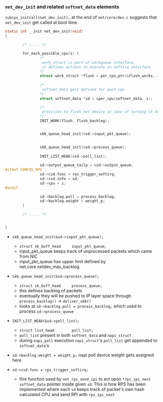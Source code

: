### `net_dev_init` and related `softnet_data` elements
`subsys_initcall(net_dev_init);` at the end of `net/core/dev.c` suggests that `net_dev_init` get called at boot time.



```c
static int __init net_dev_init(void)
{

        /* ..... */

        for_each_possible_cpu(i) {
                /*
                 work_struct is part of workqueue interface,  
                 it defines actions to execute in softirq interface
                */
                struct work_struct *flush = per_cpu_ptr(&flush_works, i);
                
                /*
                 softnet_data gets defined for each cpu
                */
                struct softnet_data *sd = &per_cpu(softnet_data, i);

                /* 
                 provision to flush net device in case of turning it down 
                */
                INIT_WORK(flush, flush_backlog); 


                skb_queue_head_init(&sd->input_pkt_queue); 
                

                skb_queue_head_init(&sd->process_queue);   
                
                INIT_LIST_HEAD(&sd->poll_list);
                
                sd->output_queue_tailp = &sd->output_queue;
#ifdef CONFIG_RPS
                sd->csd.func = rps_trigger_softirq;
                sd->csd.info = sd;
                sd->cpu = i;
#endif

                sd->backlog.poll = process_backlog;
                sd->backlog.weight = weight_p;
        }

        /* ..... */


}

```
- `skb_queue_head_init(&sd->input_pkt_queue);`
   - `struct sk_buff_head     input_pkt_queue;`
   - input_pkt_queue keeps track of unprocessed packets which came from NIC
   - input_pkt_queue has upper limit defined by net.core.netdev_max_backlog 
   
   
- `skb_queue_head_init(&sd->process_queue);`
   - `struct sk_buff_head     process_queue;`
   - this defines backlog of packets
   - eventually they will be pushed to IP layer space through `process_backlog()` -> `deliver_skb()`
   - looks at `sd->backlog.poll = process_backlog;` which used to process `sd->process_queue`
       
   
- `INIT_LIST_HEAD(&sd->poll_list);`
   - `struct list_head        poll_list;`
   - `poll_list` present in both `softnet_data` and `napi_struct` 
   - during `napi_poll` execution `napi_struct`'s `poll_list` get appended to `softnet_data`'s  

- `sd->backlog.weight = weight_p;`
napi poll device weight gets assigned here 

- `sd->csd.func = rps_trigger_softirq;`
   - this function used by `net_rps_send_ipi` to act upon `*rps_ipi_next` `softnet_data` pointer inside given `sd`. This is how RPS has been implemented where each `sd` keeps track of packet's own hash calculated CPU and send RPI with `rps_ipi_next`  

